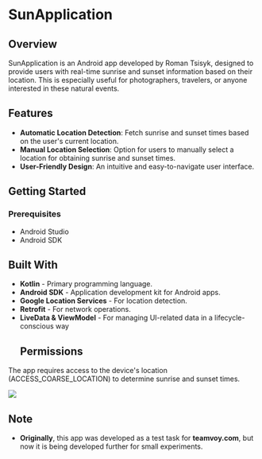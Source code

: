 # SunApplication

## Overview
SunApplication is an Android app developed by Roman Tsisyk, designed to provide users with real-time sunrise and sunset information based on their location. This is especially useful for photographers, travelers, or anyone interested in these natural events.

## Features
- **Automatic Location Detection**: Fetch sunrise and sunset times based on the user's current location.
- **Manual Location Selection**: Option for users to manually select a location for obtaining sunrise and sunset times.
- **User-Friendly Design**: An intuitive and easy-to-navigate user interface.

## Getting Started

### Prerequisites
- Android Studio
- Android SDK

##  Built With
- **Kotlin** - Primary programming language.
- **Android SDK** - Application development kit for Android apps.
- **Google Location Services** - For location detection.
- **Retrofit** - For network operations.
- **LiveData & ViewModel** - For managing UI-related data in a lifecycle-conscious way
  ## Permissions
The app requires access to the device's location (ACCESS_COARSE_LOCATION) to determine sunrise and sunset times.

<img src="https://raw.githubusercontent.com/RomanTsisyk/Sun_Application/master/photos/sun%20App.jpg">


## Note
- **Originally**, this app was developed as a test task for **teamvoy.com**, but now it is being developed further for small experiments.